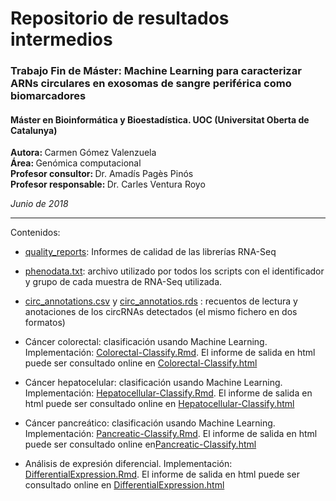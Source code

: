 
<h1>Repositorio de resultados intermedios</h1>

<h3>Trabajo Fin de Máster: Machine Learning para caracterizar ARNs circulares en exosomas de sangre periférica como biomarcadores</h3>
<h4>Máster en Bioinformática y Bioestadística. UOC (Universitat Oberta de Catalunya)</h4>

<b>Autora: </b> Carmen Gómez Valenzuela     
<b>Área: </b> Genómica computacional     
<b>Profesor consultor: </b> Dr. Amadís Pagès Pinós    
<b>Profesor responsable: </b> Dr. Carles Ventura Royo     

<i>Junio de 2018</i>

<hr/>      

Contenidos:

- [quality_reports](https://github.com/carmengmz/circRNA/tree/master/experiment/quality_reports): Informes de calidad de las librerías RNA-Seq

- [phenodata.txt](https://github.com/carmengmz/circRNA/blob/master/experiment/phenodata.txt): archivo utilizado por todos los scripts con el identificador y grupo de cada muestra de RNA-Seq utilizada.
            
- [circ_annotations.csv](https://github.com/carmengmz/circRNA/blob/master/experiment/circ_annotations.csv) y [circ_annotatios.rds](https://github.com/carmengmz/circRNA/blob/master/experiment/circ_annotations.rds) : recuentos de lectura y anotaciones de los circRNAs detectados (el mismo fichero en dos formatos)
                      
- Cáncer colorectal: clasificación usando Machine Learning. Implementación: [Colorectal-Classify.Rmd](https://github.com/carmengmz/circRNA/blob/master/experiment/Colorectal-Classify.Rmd). El informe de salida en html puede ser consultado online en [Colorectal-Classify.html](https://carmengmz.github.io/circRNA/experiment/Colorectal-Classify.html)         
          
- Cáncer hepatocelular: clasificación usando Machine Learning. Implementación: [Hepatocellular-Classify.Rmd](https://github.com/carmengmz/circRNA/blob/master/experiment/Hepatocellular-Classify.Rmd). El informe de salida en html puede ser consultado online en [Hepatocellular-Classify.html](https://carmengmz.github.io/circRNA/experiment/Hepatocellular-Classify.html)         
          
- Cáncer pancreático: clasificación usando Machine Learning. Implementación: [Pancreatic-Classify.Rmd](https://github.com/carmengmz/circRNA/blob/master/experiment/Pancreatic-Classify.Rmd). El informe de salida en html puede ser consultado online en[Pancreatic-Classify.html](https://carmengmz.github.io/circRNA/experiment/Colorectal-Classify.html)         
          
- Análisis de expresión diferencial. Implementación: [DifferentialExpression.Rmd](https://github.com/carmengmz/circRNA/blob/master/experiment/DifferentialExpression.Rmd). El informe de salida en html puede ser consultado online en [DifferentialExpression.html](https://carmengmz.github.io/circRNA/experiment/DifferentialExpression.html)      
      
